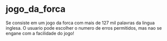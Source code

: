 jogo_da_forca
=============

Se consiste em um jogo da forca com mais de 127 mil palavras da lingua inglesa.
O usuario pode escolher o numero de erros permitidos, mas nao se engane com a facilidade do jogo!
